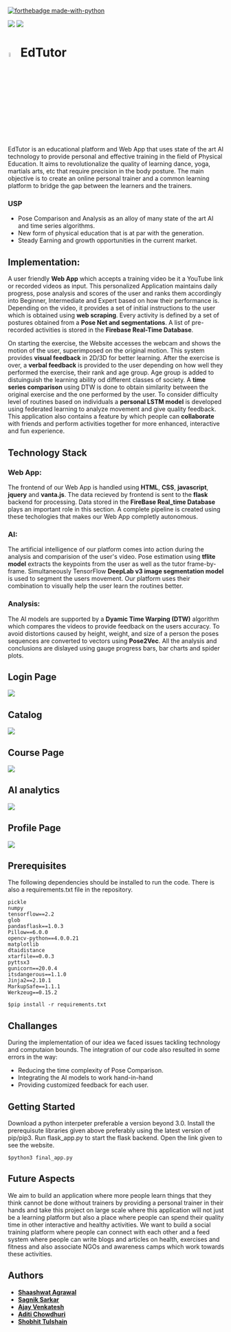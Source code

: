 
[![forthebadge made-with-python](http://ForTheBadge.com/images/badges/made-with-python.svg)](https://www.python.org/)

<a href="https://www.tensorflow.org/"><img src="https://img.shields.io/badge/Tensorflow-v2.2.0-orange?style=for-the-badge&logo=tensorflow"></a>
<a href="https://jupyter.org/"><img src="https://img.shields.io/badge/Jupyter%20Notebook-v6.1.3-orange?style=for-the-badge&logo=jupyter"></a>






# <img src="https://github.com/sagnik106/EdTutor/blob/master/static/images/favicon.PNG" width="5%" style="padding:2px">EdTutor
EdTutor is an educational platform and Web App that uses state of the art AI technology to provide personal and effective training in the field of Physical Education. It aims to revolutionalize the quality of learning dance, yoga, martials arts, etc that require precision in the body posture. The main objective is to create an online personal trainer and a common learning platform to bridge the gap between the learners and the trainers. 

### USP

* Pose Comparison and Analysis as an alloy of many state of the art AI and time series algorithms.
* New form of physical education that is at par with the generation.
* Steady Earning and growth opportunities in the current market.


## Implementation:  

A user friendly **Web App** which accepts a training video be it a YouTube link or recorded videos as input. This personalized Application maintains daily progress, pose analysis and scores of the user and ranks them accordingly into Beginner, Intermediate and Expert based on how their performance is. Depending on the video, it provides a set of initial instructions to the user which is obtained using **web scraping**. Every activity is defined by a set of postures obtained from a **Pose Net and segmentations**. A list of pre-recorded activities is stored in the **Firebase Real-Time Database**. 

On starting the exercise, the Website accesses the webcam and shows the motion of the user, superimposed on the original motion. This system provides **visual feedback** in 2D/3D for better learning. After the exercise is over, a **verbal feedback** is provided to the user depending on how well they performed the exercise, their rank and age group. Age group is added to distuinguish the learning ability od different classes of society. A **time series comparison** using DTW  is done to obtain similarity between the original exercise and the one performed by the user. To consider difficulty level of routines based on individuals a **personal LSTM model** is developed using federated learning to analyze movement and give quality feedback. This application also contains a feature by which people can **collaborate** with friends and perform activities together for more enhanced, interactive and fun experience.  

## Technology Stack  

### Web App: 

The frontend of our Web App is handled using **HTML**, **CSS**, **javascript**, **jquery** and **vanta.js**. The data recieved by frontend is sent to the **flask** backend for processing. Data stored in the **FireBase Real_time Database** plays an important role in this section. A complete pipeline is created using these techologies that makes our Web App completly autonomous.

### AI: 

The artificial intelligence of our platform comes into action during the analysis and comparision of the user's video. Pose estimation using **tflite model** extracts the keypoints from the user as well as the tutor frame-by-frame.  Simultaneously TensorFlow **DeepLab v3 image segmentation model** is used to segment the users movement. Our platform uses their combination to visually help the user learn the routines better. 

### Analysis:

The AI models are supported by a **Dyamic Time Warping (DTW)** algorithm which compares the videos to provide feedback on the users accuracy. To avoid  distortions caused by height, weight, and size of a person the poses sequences are converted to vectors using **Pose2Vec**. All the analysis and conclusions are dislayed using gauge progress bars, bar charts and spider plots. 

## Login Page
<img src="https://github.com/sagnik106/EdTutor/blob/master/resources/login.png">

## Catalog
<img src="https://github.com/sagnik106/EdTutor/blob/master/resources/catalog.png" >

## Course Page
<img src="https://github.com/sagnik106/EdTutor/blob/master/resources/course.png">

## AI analytics
<img src="https://github.com/sagnik106/EdTutor/blob/master/resources/stats.png">

## Profile Page
<img src="https://github.com/sagnik106/EdTutor/blob/master/resources/profile.png">


  

## Prerequisites

The following dependencies should be installed to run the code. There is also a requirements.txt file in the repository.

```
pickle
numpy
tensorflow==2.2
glob
pandasflask==1.0.3
Pillow==6.0.0
opencv-python==4.0.0.21
matplotlib
dtaidistance
xtarfile==0.0.3
pyttsx3
gunicorn==20.0.4
itsdangerous==1.1.0
Jinja2==2.10.1
MarkupSafe==1.1.1
Werkzeug==0.15.2

```
```
$pip install -r requirements.txt
```

## Challanges

During the implementation of our idea we faced issues tackling technology and computaion bounds. The integration of our code also resulted in some errors in the way:
* Reducing the time complexity of Pose Comparison.
* Integrating the AI models to work hand-in-hand
* Providing customized feedback for each user.

## Getting Started

Download a python interpeter preferable a version beyond 3.0. Install the prerequisute libraries given above preferably using the latest version of pip/pip3. Run flask_app.py to start the flask backend. Open the link given to see the website. 

```
$python3 final_app.py

```

## Future Aspects

We aim to build an application where more people learn things that they think cannot be done without trainers by providing a personal trainer in their hands and take this project on large scale where this application will not just be a learning platform but also a place where people can spend their quality time in other interactive and healthy activities. We want to build a social training platform where people can connect with each other and a feed system where people can write blogs and articles on health, exercises and fitness and also associate NGOs and awareness camps which work towards these activities.

## Authors


* [**Shaashwat Agrawal**](https://github.com/Shaashwat05) 
* [**Sagnik Sarkar**](https://github.com/sagnik106) 
* [**Ajay Venkatesh**](https://github.com/Ajay-Venky) 
* [**Aditi Chowdhuri**](https://github.com/Aditi-Chowdhuri)
* [**Shobhit Tulshain**](https://github.com/Shobhit2000) 





